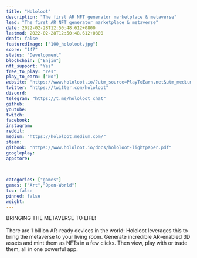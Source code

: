 ```yaml
---
title: "Hololoot"
description: "The first AR NFT generator marketplace & metaverse"
lead: "The first AR NFT generator marketplace & metaverse"
date: 2022-02-28T12:50:48.612+0800
lastmod: 2022-02-28T12:50:48.612+0800
draft: false
featuredImage: ["100_hololoot.jpg"]
score: "147"
status: "Development"
blockchain: ["Enjin"]
nft_support: "Yes"
free_to_play: "Yes"
play_to_earn: ["No"]
website: "https://www.hololoot.io/?utm_source=PlayToEarn.net&utm_medium=organic&utm_campaign=gamepage"
twitter: "https://twitter.com/hololoot"
discord: 
telegram: "https://t.me/hololoot_chat"
github: 
youtube: 
twitch: 
facebook: 
instagram: 
reddit: 
medium: "https://hololoot.medium.com/"
steam: 
gitbook: "https://www.hololoot.io/docs/hololoot-lightpaper.pdf"
googleplay: 
appstore: 

  
    
categories: ["games"]
games: ["Art","Open-World"]
toc: false
pinned: false
weight: 
---
```

BRINGING THE METAVERSE TO LIFE!<br> <br> There are 1 billion AR-ready devices in the world: Hololoot leverages this to bring the metaverse to your living room. Generate incredible AR-enabled 3D assets and mint them as NFTs in a few clicks. Then view, play with or trade them, all in one powerful app.